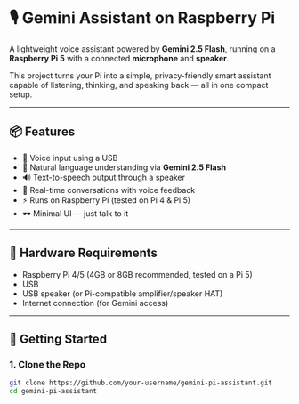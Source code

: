 # 🎙️ Gemini Assistant on Raspberry Pi

A lightweight voice assistant powered by **Gemini 2.5 Flash**, running on a **Raspberry Pi 5** with a connected **microphone** and **speaker**.

This project turns your Pi into a simple, privacy-friendly smart assistant capable of listening, thinking, and speaking back — all in one compact setup.

---

## 📦 Features

- 🎤 Voice input using a USB
- 🧠 Natural language understanding via **Gemini 2.5 Flash**
- 🔊 Text-to-speech output through a speaker
- 💬 Real-time conversations with voice feedback
- ⚡ Runs on Raspberry Pi (tested on Pi 4 & Pi 5)
- 🕶️ Minimal UI — just talk to it

---

## 🧰 Hardware Requirements

- Raspberry Pi 4/5 (4GB or 8GB recommended, tested on a Pi 5)
- USB
- USB speaker (or Pi-compatible amplifier/speaker HAT)
- Internet connection (for Gemini access)

---

## 🚀 Getting Started

### 1. Clone the Repo
```bash
git clone https://github.com/your-username/gemini-pi-assistant.git
cd gemini-pi-assistant
